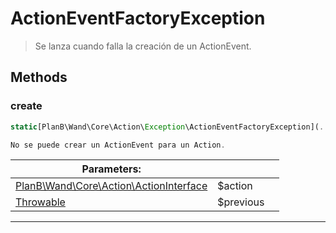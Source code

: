 
                                                                                                                                            
    
# ActionEventFactoryException


> Se lanza cuando falla la creación de un ActionEvent.
>
> 








## Methods

### create
``` php
static[PlanB\Wand\Core\Action\Exception\ActionEventFactoryException](../../../../../PlanB/Wand/Core/Action/Exception/ActionEventFactoryException.md) create ([PlanB\Wand\Core\Action\ActionInterface](../../../../../PlanB/Wand/Core/Action/ActionInterface.md) $action, [Throwable](../../../../../Throwable.md) $previous = null)

No se puede crear un ActionEvent para un Action.

```

|Parameters: | | |
| --- | --- | --- |
|[PlanB\Wand\Core\Action\ActionInterface](../../../../../PlanB/Wand/Core/Action/ActionInterface.md) |$action |  |
|[Throwable](../../../../../Throwable.md) |$previous |  |

---


                                                                                                                                                                                                                                                                                                                                                                                                            
    
                                                                                                                                                                                                                                                                             
                